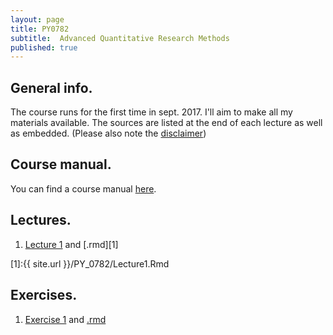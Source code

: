 ```yaml
---
layout: page
title: PY0782
subtitle:  Advanced Quantitative Research Methods 
published: true
---
```


## General info. 

The course runs for the first time in sept. 2017. I'll aim to make all my materials available. The sources are listed at the end of each lecture as well as embedded. (Please also note the [disclaimer](https://sites.google.com/site/thomasvpollet/disclaimer))

## Course manual.

You can find a course manual [here](PY_0782/outline_statistics_mres.course-11-9web).

## Lectures.

1. [Lecture 1](PY_0782/Lecture1.html) and [.rmd][1]

[1]:{{ site.url }}/PY_0782/Lecture1.Rmd

## Exercises.

1. [Exercise 1](PY_0782/Exercise_1.html) and [.rmd](PY_0782/Exercise_1.rmd)


